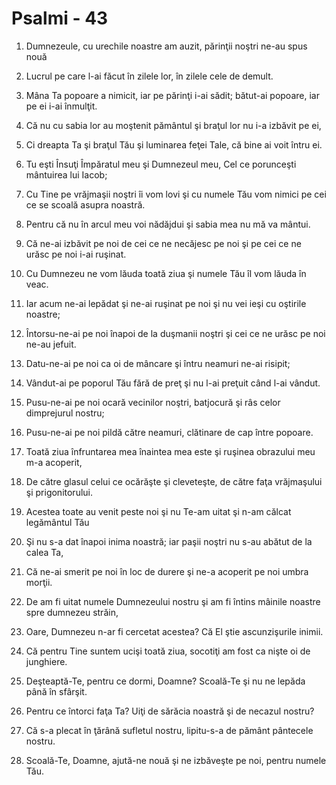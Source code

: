 # Psalmi - 43

1. Dumnezeule, cu urechile noastre am auzit, părinţii noştri ne-au spus nouă 

2. Lucrul pe care l-ai făcut în zilele lor, în zilele cele de demult. 

3. Mâna Ta popoare a nimicit, iar pe părinţi i-ai sădit; bătut-ai popoare, iar pe ei i-ai înmulţit. 

4. Că nu cu sabia lor au moştenit pământul şi braţul lor nu i-a izbăvit pe ei, 

5. Ci dreapta Ta şi braţul Tău şi luminarea feţei Tale, că bine ai voit întru ei. 

6. Tu eşti Însuţi Împăratul meu şi Dumnezeul meu, Cel ce porunceşti mântuirea lui Iacob; 

7. Cu Tine pe vrăjmaşii noştri îi vom lovi şi cu numele Tău vom nimici pe cei ce se scoală asupra noastră. 

8. Pentru că nu în arcul meu voi nădăjdui şi sabia mea nu mă va mântui. 

9. Că ne-ai izbăvit pe noi de cei ce ne necăjesc pe noi şi pe cei ce ne urăsc pe noi i-ai ruşinat. 

10. Cu Dumnezeu ne vom lăuda toată ziua şi numele Tău îl vom lăuda în veac. 

11. Iar acum ne-ai lepădat şi ne-ai ruşinat pe noi şi nu vei ieşi cu oştirile noastre; 

12. Întorsu-ne-ai pe noi înapoi de la duşmanii noştri şi cei ce ne urăsc pe noi ne-au jefuit. 

13. Datu-ne-ai pe noi ca oi de mâncare şi întru neamuri ne-ai risipit; 

14. Vândut-ai pe poporul Tău fără de preţ şi nu l-ai preţuit când l-ai vândut. 

15. Pusu-ne-ai pe noi ocară vecinilor noştri, batjocură şi râs celor dimprejurul nostru; 

16. Pusu-ne-ai pe noi pildă către neamuri, clătinare de cap între popoare. 

17. Toată ziua înfruntarea mea înaintea mea este şi ruşinea obrazului meu m-a acoperit, 

18. De către glasul celui ce ocărăşte şi cleveteşte, de către faţa vrăjmaşului şi prigonitorului. 

19. Acestea toate au venit peste noi şi nu Te-am uitat şi n-am călcat legământul Tău 

20. Şi nu s-a dat înapoi inima noastră; iar paşii noştri nu s-au abătut de la calea Ta, 

21. Că ne-ai smerit pe noi în loc de durere şi ne-a acoperit pe noi umbra morţii. 

22. De am fi uitat numele Dumnezeului nostru şi am fi întins mâinile noastre spre dumnezeu străin, 

23. Oare, Dumnezeu n-ar fi cercetat acestea? Că El ştie ascunzişurile inimii. 

24. Că pentru Tine suntem ucişi toată ziua, socotiţi am fost ca nişte oi de junghiere. 

25. Deşteaptă-Te, pentru ce dormi, Doamne? Scoală-Te şi nu ne lepăda până în sfârşit. 

26. Pentru ce întorci faţa Ta? Uiţi de sărăcia noastră şi de necazul nostru? 

27. Că s-a plecat în ţărână sufletul nostru, lipitu-s-a de pământ pântecele nostru. 

28. Scoală-Te, Doamne, ajută-ne nouă şi ne izbăveşte pe noi, pentru numele Tău. 

